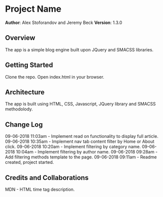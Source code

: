 # Project Name

**Author**: Alex Stoforandov and Jeremy Beck
**Version**: 1.3.0

## Overview

The app is a simple blog engine built upon JQuery and SMACSS libraries.

## Getting Started

Clone the repo. Open index.html in your browser.

## Architecture

The app is built using HTML, CSS, Javascript, JQuery library and SMACSS methodolody.

## Change Log
09-06-2018 11:03am - Implement read on functionality to display full article. 
09-06-2018 10:35am - Implement nav tab content filter by Home or About click.
09-06-2018 10:20am - Implement filtering by category name.
09-06-2018 10:04am - Implement filtering by author name.
09-06-2018 09:28am - Add filtering methods template to the page.
09-06-2018 09:11am - Readme created, project started.

## Credits and Collaborations

MDN - HTML time tag description.
